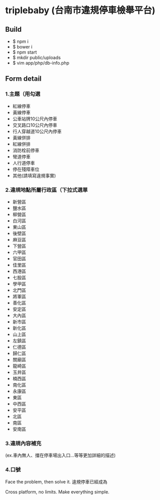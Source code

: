# triplebaby (台南市違規停車檢舉平台)

## Build

* $ npm i
* $ bower i
* $ npm start
* $ mkdir public/uploads
* $ vim app/php/db-info.php
    <?php
      $host = ''
      $user = ''
      $name = ''
      $pass = ''
    ?>

## Form detail

### 1.主題（用勾選
* 紅線停車
* 黃線停車
* 公車站牌10公尺內停車
* 交叉路口10公尺內停車
* 行人穿越道10公尺內停車
* 黃線併排
* 紅線併排
* 消防栓前停車
* 彎道停車
* 人行道停車
* 停在殘障車位
* 其他(請填寫違規事實)

### 2.違規地點所屬行政區（下拉式選單

* 新營區
* 鹽水區         
* 柳營區          
* 白河區               
* 東山區             
* 後壁區                
* 麻豆區               
* 下營區               
* 六甲區    
* 官田區        
* 佳里區          
* 西港區       
* 七股區          
* 學甲區           
* 北門區          
* 將軍區           
* 善化區       
* 安定區      
* 大內區     
* 新市區      
* 新化區      
* 山上區      
* 左鎮區        
* 仁德區       
* 歸仁區         
* 關廟區      
* 龍崎區      
* 玉井區   
* 楠西區   
* 南化區   
* 永康區             
* 東區                
* 中西區          
* 安平區     
* 北區                 
* 南區            
* 安南區     

### 3.違規內容補充

(ex.車內無人、擋在停車場出入口...等等更加詳細的描述)

### 4.口號
Face the problem, then solve it.
違規停車已經成為
  
Cross platform, no limits.
Make everything simple.
